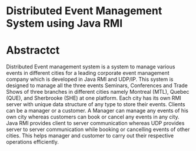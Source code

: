 # Distributed Event Management System using Java RMI

# Abstractct
   Distributed Event management system  is a system to manage various events in different cities for a leading corporate event management company which is developed in Java RMI and UDP/IP. This system is designed to manage all the three events Seminars, Conferences and Trade Shows of three branches in different cities namely Montreal (MTL), Quebec (QUE), and Sherbrooke (SHE) at one platform. Each city has its own RMI server with unique data structure of any type to store their events. Clients can be a manager or a customer. A Manager can manage any events of his own city whereas customers can book or cancel any events in any city. Java RMI provides client to server communication whereas UDP provides server to server communication while booking or cancelling events of other cities. This helps manager and customer to carry out their respective operations efficiently.
